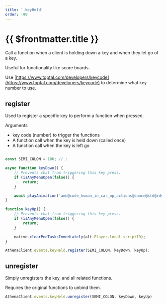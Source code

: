 ```yaml
---
title: '.keyHeld'
order: -99
---
```


# {{ $frontmatter.title }}

Call a function when a client is holding down a key and when they let go of a key.

Useful for functionality like score boards.

Use [https://www.toptal.com/developers/keycode](https://www.toptal.com/developers/keycode) to determine what key number to use.

## register

Used to register a specific key to perform a function when pressed.

Arguments

* key code (number) to trigger the functions
* A function call when the key is held down (called once)
* A function call when the key is left go

```ts

const SEMI_COLON = 186; // ;

async function keyDown() {
    // Prevents chat from triggering this key press.
    if (isAnyMenuOpen(false)) {
        return;
    }

    await playAnimation('amb@code_human_in_car_mp_actions@dance@std@rds@base', 'idle_a', ANIMATION_FLAGS.REPEAT);
}

function keyUp() {
    // Prevents chat from triggering this key press.
    if (isAnyMenuOpen(false)) {
        return;
    }

    native.clearPedTasksImmediately(alt.Player.local.scriptID);
}

AthenaClient.events.keyHeld.register(SEMI_COLON, keyDown, keyUp);
```

## unregister

Simply unregisters the key, and all related functions.

Requires the original functions to unbind them.

```ts
AthenaClient.events.keyHeld.unregister(SEMI_COLON, keyDown, keyUp)
```